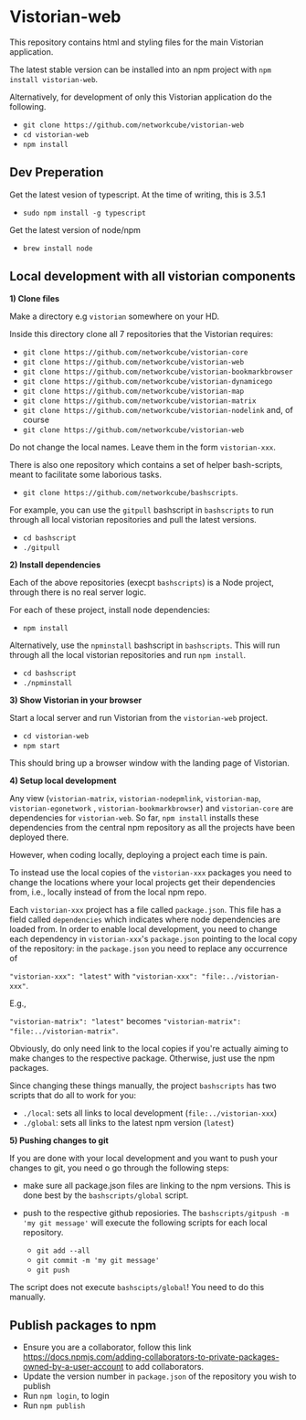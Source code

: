 # Vistorian-web

This repository contains html and styling files for the main Vistorian application.

The latest stable version can be installed into an npm project with `npm install vistorian-web`.


Alternatively, for development of only this Vistorian application do the following.
* `git clone https://github.com/networkcube/vistorian-web`
* `cd vistorian-web`
* `npm install`


## Dev Preperation 
Get the latest vesion of typescript. At the time of writing, this is 3.5.1

* `sudo npm install -g typescript`

Get the latest version of node/npm

* `brew install node`



## Local development with all vistorian components

__1) Clone files__

Make a directory e.g `vistorian` somewhere on your HD.

Inside this directory clone all 7 repositories that the Vistorian requires:

* `git clone https://github.com/networkcube/vistorian-core`
* `git clone https://github.com/networkcube/vistorian-web`
* `git clone https://github.com/networkcube/vistorian-bookmarkbrowser`
* `git clone https://github.com/networkcube/vistorian-dynamicego`
* `git clone https://github.com/networkcube/vistorian-map`
* `git clone https://github.com/networkcube/vistorian-matrix`
* `git clone https://github.com/networkcube/vistorian-nodelink`
and, of course
* `git clone https://github.com/networkcube/vistorian-web`

Do not change the local names. Leave them in the form `vistorian-xxx`.

There is also one repository which contains a set of helper bash-scripts, meant to facilitate some laborious tasks.

* `git clone https://github.com/networkcube/bashscripts`. 

For example, you can use the `gitpull` bashscript in `bashscripts` to run through all local vistorian repositories and pull the latest versions. 

* `cd bashscript`
* `./gitpull`

__2) Install dependencies__

Each of the above repositories (execpt `bashscripts`) is a Node project, through there is no real server logic. 

For each of these project, install node dependencies:

* `npm install`

Alternatively, use the `npminstall` bashscript in `bashscripts`. This will run through all the local vistorian repositories and run `npm install`. 

* `cd bashscript`
* `./npminstall`


__3) Show Vistorian in your browser__

Start a local server and run Vistorian from the `vistorian-web` project.

* `cd vistorian-web`
* `npm start`

This should bring up a browser window with the landing page of Vistorian.


__4) Setup local development__

Any view (`vistorian-matrix`, `vistorian-nodepmlink`, `vistorian-map`, `vistorian-egonetwork` , `vistorian-bookmarkbrowser`) and `vistorian-core` are dependencies for `vistorian-web`. So far, `npm install` installs these dependencies from the central npm repository as all the projects have been deployed there. 

However, when coding locally, deploying a project each time is pain. 

To instead use the local copies of the `vistorian-xxx` packages you need to change the locations where your local projects get their dependencies from, i.e., locally instead of from the local npm repo. 

Each `vistorian-xxx` project has a file called `package.json`. This file has a field called `dependencies` which indicates where node dependencies are loaded from. In order to enable local development, you need to change each dependency in `vistorian-xxx`'s `package.json` pointing to the local copy of the repository: in the `package.json` you need to replace any occurrence of 

`"vistorian-xxx": "latest"` with  `"vistorian-xxx": "file:../vistorian-xxx"`.

E.g., 

`"vistorian-matrix": "latest"` becomes `"vistorian-matrix": "file:../vistorian-matrix"`.

Obviously, do only need link to the local copies if you're actually aiming to make changes to the respective package. Otherwise, just use the npm packages. 

Since changing these things manually, the project `bashscripts` has two scripts that do all to work for you: 
* `./local`: sets all links to local development (`file:../vistorian-xxx`)
* `./global`: sets all links to the latest npm version (`latest`)


__5) Pushing changes to git__

If you are done with your local development and you want to push your changes to git, you need o go through the following steps: 

* make sure all package.json files are linking to the npm versions. This is done best by the `bashscripts/global` script.

* push to the respective github reposiories. The `bashscripts/gitpush -m 'my git message'` will execute the following scripts for each local repository. 
   * `git add --all`
   * `git commit -m 'my git message'`
   * `git push` 

The script does not execute `bashscipts/global`! You need to do this manually.


## Publish packages to npm 
* Ensure you are a collaborator, follow this link https://docs.npmjs.com/adding-collaborators-to-private-packages-owned-by-a-user-account to add collaborators.
* Update the version number in  `package.json` of the repository you wish to publish
* Run `npm login`, to login
* Run `npm publish`

